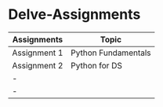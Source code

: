 # Delve-Assignments
| Assignments        | Topic                                    |
| ------------------ | ---------------------------------------- |
| Assignment 1       | Python Fundamentals                      |
| Assignment 2       | Python for DS                            |
| -         |                 |
| -         |      |

